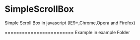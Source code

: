 SimpleScrollBox
===============

Simple Scroll Box in javascript (IE9+,Chrome,Opera and Firefox)

========================
Example in example Folder
